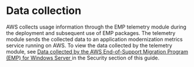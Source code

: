 # Data collection<a name="emp-data"></a>

AWS collects usage information through the EMP telemetry module during the deployment and subsequent use of EMP packages\. The telemetry module sends the collected data to an application modernization metrics service running on AWS\. To view the data collected by the telemetry module, see [Data collected by the AWS End\-of\-Support Migration Program \(EMP\) for Windows Server ](emp-security-data.md) in the Security section of this guide\.